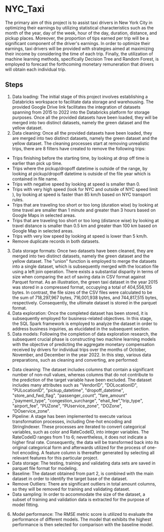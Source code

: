 # NYC_Taxi

The primary aim of this project is to assist taxi drivers in New York City in optimizing their earnings by utilizing statistical characteristics such as the month of the year, day of the week, hour of the day, duration, distance, and pickup places. Moreover, the proportion of tips earned per trip will be a significant component of the driver's earnings. In order to optimize their earnings, taxi drivers will be provided with strategies aimed at maximizing their income by considering the time of each trip. Finally, the utilization of machine learning methods, specifically Decision Tree and Random Forest, is employed to forecast the forthcoming monetary remuneration that drivers will obtain each individual trip.

## Steps
1. Data loading: The initial stage of this project involves establishing a Databricks workspace to facilitate data storage and warehousing. The provided Google Drive link facilitates the integration of datasets spanning from 2015 to 2022 into the Databricks platform for storage purposes. Once all the provided datasets have been loaded, they will be merged into two distinct datasets, namely the green dataset and the yellow dataset.
2. Data cleaning: Once all the provided datasets have been loaded, they are merged into two distinct datasets, namely the green dataset and the yellow dataset. The cleaning processes start at removing unrealistic trips, there are 8 filters have created to remove the following trips:
- Trips finishing before the starting time, by looking at drop off time is earlier than pick up time.
- Trips where the pickup/dropoff datetime is outside of the range, by looking at pickup/dropoff datetime is outside of the file year which is contained in file name.
- Trips with negative speed by looking at speed is smaller than 0.
- Trips with very high speed (look for NYC and outside of NYC speed limit ), by looking at speed is faster than 85 km/h based on NYC transport rules.
- Trips that are traveling too short or too long (duration wise) by looking at time travel are smaller than 1 minute and greater than 3 hours based on Google Maps in selected areas.
- Trips that are traveling too short or too long (distance wise) by looking at travel distance is smaller than 0.5 km and greater than 100 km based on Google Map in selected areas.
- Trips with very low speed by looking at speed is lower than 5 km/h.
- Remove duplicate records in both datasets.
3. Data storage formats: Once two datasets have been cleaned, they are merged into two distinct datasets, namely the green dataset and the yellow dataset. The "union" function is employed to merge the datasets into a single dataset, which is subsequently merged with the location file using a left join operation. There exists a substantial disparity in terms of size when comparing the act of saving data in CSV format against Parquet format. As an illustration, the green taxi dataset in the year 2015 was stored in a compressed format, occupying a total of 404,556,105 bytes. In contrast, the file sizes of the CSV files were calculated to be the sum of 718,297,967 bytes, 716,001,938 bytes, and 744,817,515 bytes, respectively. Consequently, the ultimate dataset is stored in the parquet format.
4. Data exploration: Once the completed dataset has been stored, it is subsequently employed for business-related objectives. In this stage, the SQL Spark framework is employed to analyze the dataset in order to address business inquiries, as elucidated in the subsequent section.
5. Data models: Following the completion of data exploration research, the subsequent crucial phase is constructing two machine learning models with the objective of predicting the aggregate monetary compensation received by drivers for individual trips over the months of October, November, and December in the year 2022. In this step, various data preparations, such as cleaning and converting, are performed:
- Data cleaning: The dataset includes columns that contain a significant number of non-null values, whereas columns that do not contribute to the prediction of the target variable have been excluded. The dataset includes many attributes such as "VendorID", "DOLocationID", "PULocationID", "pickup_datetime", "dropoff_datetime", "store_and_fwd_flag", "passenger_count", "fare_amount" ,"payment_type", "congestion_surcharge", "ehail_fee","trip_type", "airport_fee", "PUZone", "PUservice_zone", "DOZone", "DOservice_zone".
- Pipeline: A stage has been implemented to execute various transformation processes, including One-hot encoding and StringIndexer. These processes are iterated to convert categorical variables, such as color and RateCodeID, into integer variables. The RateCodeID ranges from 1 to 6; nevertheless, it does not indicate a higher final rate. Consequently, the data will be transformed back into its original categorical form and afterwards utilized for the process of one-hot encoding. A feature column is thereafter generated by selecting all relevant features for this particular project.
- Data storage: The testing, training and validating data sets are saved in parquet file format for modeling.
- Baseline: The dataset obtained from part 2, is combined with the main dataset in order to identify the target base of the dataset.
- Remove Outliers: There are significant outliers in total amount columns, so they will be removed for training and validating dataset.
- Data sampling: In order to accommodate the size of the dataset, a subset of training and validation data is extracted for the purpose of model fitting.
6. Model performance: The RMSE metric score is utilized to evaluate the performance of different models. The model that exhibits the highest performance is then selected for comparison with the baseline model.
